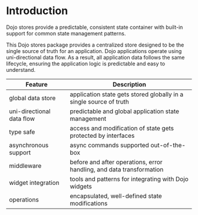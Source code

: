 # Introduction

Dojo stores provide a predictable, consistent state container with built-in support for common state management patterns.

This Dojo stores package provides a centralized store designed to be the single source of truth for an application. Dojo applications operate using uni-directional data flow. As a result, all application data follows the same lifecycle, ensuring the application logic is predictable and easy to understand.

| Feature                   | Description                                                          |
| ------------------------- | -------------------------------------------------------------------- |
| global data store         | application state gets stored globally in a single source of truth   |
| uni-directional data flow | predictable and global application state management                  |
| type safe                 | access and modification of state gets protected by interfaces        |
| asynchronous support      | async commands supported out-of-the-box                              |
| middleware                | before and after operations, error handling, and data transformation |
| widget integration        | tools and patterns for integrating with Dojo widgets                 |
| operations                | encapsulated, well-defined state modifications                       |
